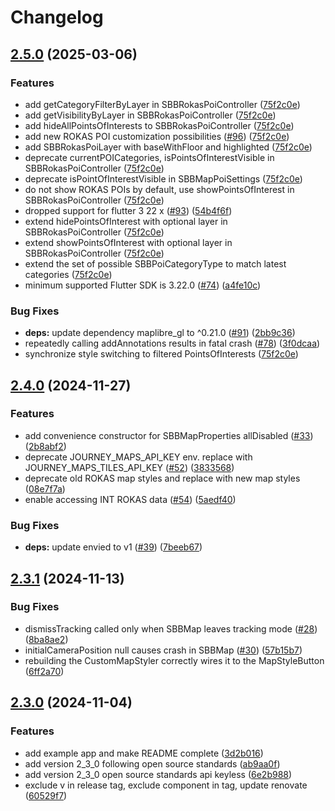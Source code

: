 # Changelog

## [2.5.0](https://github.com/SchweizerischeBundesbahnen/journey-maps-client-flutter/compare/2.4.0...2.5.0) (2025-03-06)


### Features

* add getCategoryFilterByLayer in SBBRokasPoiController ([75f2c0e](https://github.com/SchweizerischeBundesbahnen/journey-maps-client-flutter/commit/75f2c0eb155328cd9417f695eaf1373ac37a971b))
* add getVisibilityByLayer in SBBRokasPoiController ([75f2c0e](https://github.com/SchweizerischeBundesbahnen/journey-maps-client-flutter/commit/75f2c0eb155328cd9417f695eaf1373ac37a971b))
* add hideAllPointsOfInterests to SBBRokasPoiController ([75f2c0e](https://github.com/SchweizerischeBundesbahnen/journey-maps-client-flutter/commit/75f2c0eb155328cd9417f695eaf1373ac37a971b))
* add new ROKAS POI customization possibilities ([#96](https://github.com/SchweizerischeBundesbahnen/journey-maps-client-flutter/issues/96)) ([75f2c0e](https://github.com/SchweizerischeBundesbahnen/journey-maps-client-flutter/commit/75f2c0eb155328cd9417f695eaf1373ac37a971b))
* add SBBRokasPoiLayer with baseWithFloor and highlighted ([75f2c0e](https://github.com/SchweizerischeBundesbahnen/journey-maps-client-flutter/commit/75f2c0eb155328cd9417f695eaf1373ac37a971b))
* deprecate currentPOICategories, isPointsOfInterestVisible in SBBRokasPoiController ([75f2c0e](https://github.com/SchweizerischeBundesbahnen/journey-maps-client-flutter/commit/75f2c0eb155328cd9417f695eaf1373ac37a971b))
* deprecate isPointOfInterestVisible in SBBMapPoiSettings ([75f2c0e](https://github.com/SchweizerischeBundesbahnen/journey-maps-client-flutter/commit/75f2c0eb155328cd9417f695eaf1373ac37a971b))
* do not show ROKAS POIs by default, use showPointsOfInterest in SBBRokasPoiController ([75f2c0e](https://github.com/SchweizerischeBundesbahnen/journey-maps-client-flutter/commit/75f2c0eb155328cd9417f695eaf1373ac37a971b))
* dropped support for flutter 3 22 x ([#93](https://github.com/SchweizerischeBundesbahnen/journey-maps-client-flutter/issues/93)) ([54b4f6f](https://github.com/SchweizerischeBundesbahnen/journey-maps-client-flutter/commit/54b4f6fa9b9b60c9225d63d7c68f42c0766bdd00))
* extend hidePointsOfInterest with optional layer in SBBRokasPoiController ([75f2c0e](https://github.com/SchweizerischeBundesbahnen/journey-maps-client-flutter/commit/75f2c0eb155328cd9417f695eaf1373ac37a971b))
* extend showPointsOfInterest with optional layer in SBBRokasPoiController ([75f2c0e](https://github.com/SchweizerischeBundesbahnen/journey-maps-client-flutter/commit/75f2c0eb155328cd9417f695eaf1373ac37a971b))
* extend the set of possible SBBPoiCategoryType to match latest categories ([75f2c0e](https://github.com/SchweizerischeBundesbahnen/journey-maps-client-flutter/commit/75f2c0eb155328cd9417f695eaf1373ac37a971b))
* minimum supported Flutter SDK is 3.22.0 ([#74](https://github.com/SchweizerischeBundesbahnen/journey-maps-client-flutter/issues/74)) ([a4fe10c](https://github.com/SchweizerischeBundesbahnen/journey-maps-client-flutter/commit/a4fe10c4a9fe48e52cacd99025c06eb2e0d1696d))


### Bug Fixes

* **deps:** update dependency maplibre_gl to ^0.21.0 ([#91](https://github.com/SchweizerischeBundesbahnen/journey-maps-client-flutter/issues/91)) ([2bb9c36](https://github.com/SchweizerischeBundesbahnen/journey-maps-client-flutter/commit/2bb9c363cf472ae5da25e1e6162d7a589a74e908))
* repeatedly calling addAnnotations results in fatal crash ([#78](https://github.com/SchweizerischeBundesbahnen/journey-maps-client-flutter/issues/78)) ([3f0dcaa](https://github.com/SchweizerischeBundesbahnen/journey-maps-client-flutter/commit/3f0dcaa14760327491ef03dab6ce0e1fe7465651))
* synchronize style switching to filtered PointsOfInterests ([75f2c0e](https://github.com/SchweizerischeBundesbahnen/journey-maps-client-flutter/commit/75f2c0eb155328cd9417f695eaf1373ac37a971b))

## [2.4.0](https://github.com/SchweizerischeBundesbahnen/journey-maps-client-flutter/compare/2.3.1...2.4.0) (2024-11-27)


### Features

* add convenience constructor for SBBMapProperties allDisabled ([#33](https://github.com/SchweizerischeBundesbahnen/journey-maps-client-flutter/issues/33)) ([2b8abf2](https://github.com/SchweizerischeBundesbahnen/journey-maps-client-flutter/commit/2b8abf241a7ee59a8bf82023ec0450bac32c1812))
* deprecate JOURNEY_MAPS_API_KEY env. replace with JOURNEY_MAPS_TILES_API_KEY ([#52](https://github.com/SchweizerischeBundesbahnen/journey-maps-client-flutter/issues/52)) ([3833568](https://github.com/SchweizerischeBundesbahnen/journey-maps-client-flutter/commit/3833568026be56b7af67101468ee69d03d2900aa))
* deprecate old ROKAS map styles and replace with new map styles ([08e7f7a](https://github.com/SchweizerischeBundesbahnen/journey-maps-client-flutter/commit/08e7f7aaa8b9d149ca951687720d4e01e3ac8816))
* enable accessing INT ROKAS data ([#54](https://github.com/SchweizerischeBundesbahnen/journey-maps-client-flutter/issues/54)) ([5aedf40](https://github.com/SchweizerischeBundesbahnen/journey-maps-client-flutter/commit/5aedf40549dcfcf695d52dd0e15848b9a395a550))


### Bug Fixes

* **deps:** update envied to v1 ([#39](https://github.com/SchweizerischeBundesbahnen/journey-maps-client-flutter/issues/39)) ([7beeb67](https://github.com/SchweizerischeBundesbahnen/journey-maps-client-flutter/commit/7beeb67b193b617d0184769bf3563673fcc08519))

## [2.3.1](https://github.com/SchweizerischeBundesbahnen/journey-maps-client-flutter/compare/2.3.0...2.3.1) (2024-11-13)


### Bug Fixes

* dismissTracking called only when SBBMap leaves tracking mode ([#28](https://github.com/SchweizerischeBundesbahnen/journey-maps-client-flutter/issues/28)) ([8ba8ae2](https://github.com/SchweizerischeBundesbahnen/journey-maps-client-flutter/commit/8ba8ae270f0291e0c14e891699481bb1bab23992))
* initialCameraPosition null causes crash in SBBMap ([#30](https://github.com/SchweizerischeBundesbahnen/journey-maps-client-flutter/issues/30)) ([57b15b7](https://github.com/SchweizerischeBundesbahnen/journey-maps-client-flutter/commit/57b15b782f44908c21a47c830b50192069eaa495))
* rebuilding the CustomMapStyler correctly wires it to the MapStyleButton ([6ff2a70](https://github.com/SchweizerischeBundesbahnen/journey-maps-client-flutter/commit/6ff2a70c075a46987cb594bf736d84c8b0250fa5))

## [2.3.0](https://github.com/SchweizerischeBundesbahnen/journey-maps-client-flutter/compare/v2.2.0...2.3.0) (2024-11-04)


### Features

* add example app and make README complete ([3d2b016](https://github.com/SchweizerischeBundesbahnen/journey-maps-client-flutter/commit/3d2b016296dc8e93e2affd4eae5025ae1e6232dd))
* add version 2_3_0 following open source standards ([ab9aa0f](https://github.com/SchweizerischeBundesbahnen/journey-maps-client-flutter/commit/ab9aa0fa33291c8d6423f166a481e83e049b47b1))
* add version 2_3_0 open source standards api keyless ([6e2b988](https://github.com/SchweizerischeBundesbahnen/journey-maps-client-flutter/commit/6e2b9882d207259104740d936b8779c801bb03a5))
* exclude v in release tag, exclude component in tag, update renovate ([60529f7](https://github.com/SchweizerischeBundesbahnen/journey-maps-client-flutter/commit/60529f73ab827ad287c73ad723a0a6d863da986b))
